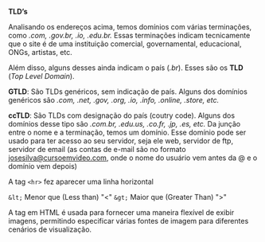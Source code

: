 **TLD’s**

Analisando os endereços acima, temos domínios com várias
terminações, como *.com, .gov.br, .io, .edu.br.* Essas
terminações indicam tecnicamente que o site é de uma instituição
comercial, governamental, educacional, ONGs, artistas, etc.

Além disso, alguns desses ainda indicam o país (*.br*). Esses são os
**TLD** (*Top Level Domain*).

**GTLD**: São TLDs genéricos, sem indicação de país. Alguns dos domínios genéricos são
*.com, .net, .gov, .org, .io, .info, .online, .store, etc.*

**ccTLD**: São TLDs com designação do país (coutry code). Alguns dos domínios desse
tipo são *.com.br, .edu.us, .co.fr, .jp, .es, etc.*
Da junção entre o nome e a terminação, temos um domínio. Esse domínio pode ser
usado para ter acesso ao seu servidor, seja ele web, servidor de ftp, servidor de email (as contas de e-mail são no formato [josesilva@cursoemvideo.com](mailto:josesilva@cursoemvideo.com), onde o
nome do usuário vem antes da @ e o domínio vem depois)



A tag `<hr>` fez aparecer uma linha horizontal


`&lt;` Menor que (Less than)    "<" 
`&gt;` Maior que (Greater Than) ">"


A tag <picture> em HTML é usada para fornecer uma maneira flexível de exibir imagens, permitindo especificar várias fontes de imagem para diferentes cenários de visualização.

